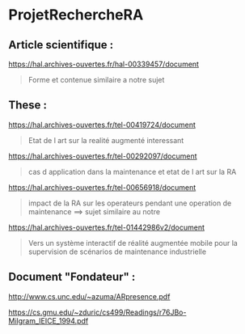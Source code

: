 # ProjetRechercheRA

## Article scientifique : 
https://hal.archives-ouvertes.fr/hal-00339457/document
>Forme et contenue similaire a notre sujet 

## These : 
https://hal.archives-ouvertes.fr/tel-00419724/document
>Etat de l art sur la realité augmenté interessant 

https://hal.archives-ouvertes.fr/tel-00292097/document
>cas d application dans la maintenance et etat de l art sur la RA 

https://hal.archives-ouvertes.fr/tel-00656918/document
> impact de la RA sur les operateurs pendant une operation de maintenance ==> sujet similaire au notre 

https://hal.archives-ouvertes.fr/tel-01442986v2/document
>  Vers un système interactif de réalité augmentée mobile pour la supervision de scénarios de maintenance industrielle

## Document "Fondateur" :

http://www.cs.unc.edu/~azuma/ARpresence.pdf

https://cs.gmu.edu/~zduric/cs499/Readings/r76JBo-Milgram_IEICE_1994.pdf
